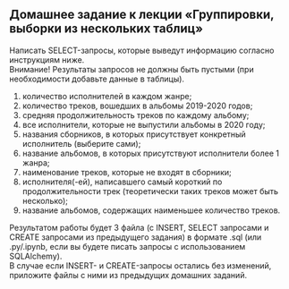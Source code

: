 ## Домашнее задание к лекции «Группировки, выборки из нескольких таблиц»
Написать SELECT-запросы, которые выведут информацию согласно инструкциям ниже.<br/>
Внимание! Результаты запросов не должны быть пустыми (при необходимости добавьте данные в таблицы).

1. количество исполнителей в каждом жанре;
2. количество треков, вошедших в альбомы 2019-2020 годов;
3. средняя продолжительность треков по каждому альбому;
4. все исполнители, которые не выпустили альбомы в 2020 году;
5. названия сборников, в которых присутствует конкретный исполнитель (выберите сами);
6. название альбомов, в которых присутствуют исполнители более 1 жанра;
7. наименование треков, которые не входят в сборники;
8. исполнителя(-ей), написавшего самый короткий по продолжительности трек (теоретически таких треков может быть несколько);
9. название альбомов, содержащих наименьшее количество треков.

Результатом работы будет 3 файла (с INSERT, SELECT запросами и CREATE запросами из предыдущего задания) в формате .sql (или .py/.ipynb, если вы будете писать запросы с использованием SQLAlchemy). <br/>
В случае если INSERT- и CREATE-запросы остались без изменений, приложите файлы c ними из предыдущих домашних заданий.
